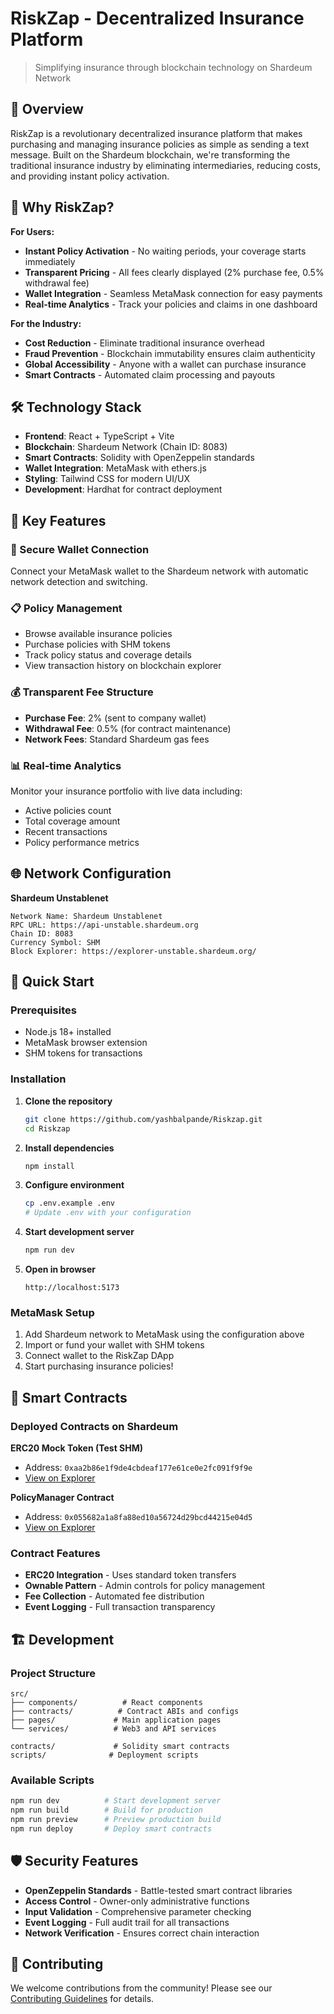# RiskZap - Decentralized Insurance Platform

> Simplifying insurance through blockchain technology on Shardeum Network

## 🌟 Overview

RiskZap is a revolutionary decentralized insurance platform that makes purchasing and managing insurance policies as simple as sending a text message. Built on the Shardeum blockchain, we're transforming the traditional insurance industry by eliminating intermediaries, reducing costs, and providing instant policy activation.

## 🚀 Why RiskZap?

**For Users:**
- **Instant Policy Activation** - No waiting periods, your coverage starts immediately
- **Transparent Pricing** - All fees clearly displayed (2% purchase fee, 0.5% withdrawal fee)
- **Wallet Integration** - Seamless MetaMask connection for easy payments
- **Real-time Analytics** - Track your policies and claims in one dashboard

**For the Industry:**
- **Cost Reduction** - Eliminate traditional insurance overhead
- **Fraud Prevention** - Blockchain immutability ensures claim authenticity
- **Global Accessibility** - Anyone with a wallet can purchase insurance
- **Smart Contracts** - Automated claim processing and payouts

## 🛠️ Technology Stack

- **Frontend**: React + TypeScript + Vite
- **Blockchain**: Shardeum Network (Chain ID: 8083)
- **Smart Contracts**: Solidity with OpenZeppelin standards
- **Wallet Integration**: MetaMask with ethers.js
- **Styling**: Tailwind CSS for modern UI/UX
- **Development**: Hardhat for contract deployment

## 📱 Key Features

### 🔐 Secure Wallet Connection
Connect your MetaMask wallet to the Shardeum network with automatic network detection and switching.

### 📋 Policy Management
- Browse available insurance policies
- Purchase policies with SHM tokens
- Track policy status and coverage details
- View transaction history on blockchain explorer

### 💰 Transparent Fee Structure
- **Purchase Fee**: 2% (sent to company wallet)
- **Withdrawal Fee**: 0.5% (for contract maintenance)
- **Network Fees**: Standard Shardeum gas fees

### 📊 Real-time Analytics
Monitor your insurance portfolio with live data including:
- Active policies count
- Total coverage amount
- Recent transactions
- Policy performance metrics

## 🌐 Network Configuration

**Shardeum Unstablenet**
```
Network Name: Shardeum Unstablenet
RPC URL: https://api-unstable.shardeum.org
Chain ID: 8083
Currency Symbol: SHM
Block Explorer: https://explorer-unstable.shardeum.org/
```

## 🚀 Quick Start

### Prerequisites
- Node.js 18+ installed
- MetaMask browser extension
- SHM tokens for transactions

### Installation

1. **Clone the repository**
   ```bash
   git clone https://github.com/yashbalpande/Riskzap.git
   cd Riskzap
   ```

2. **Install dependencies**
   ```bash
   npm install
   ```

3. **Configure environment**
   ```bash
   cp .env.example .env
   # Update .env with your configuration
   ```

4. **Start development server**
   ```bash
   npm run dev
   ```

5. **Open in browser**
   ```
   http://localhost:5173
   ```

### MetaMask Setup

1. Add Shardeum network to MetaMask using the configuration above
2. Import or fund your wallet with SHM tokens
3. Connect wallet to the RiskZap DApp
4. Start purchasing insurance policies!

## 📄 Smart Contracts

### Deployed Contracts on Shardeum

**ERC20 Mock Token (Test SHM)**
- Address: `0xaa2b86e1f9de4cbdeaf177e61ce0e2fc091f9f9e`
- [View on Explorer](https://explorer-unstable.shardeum.org/account/0xaa2b86e1f9de4cbdeaf177e61ce0e2fc091f9f9e)

**PolicyManager Contract**
- Address: `0x055682a1a8fa88ed10a56724d29bcd44215e04d5`
- [View on Explorer](https://explorer-unstable.shardeum.org/account/0x055682a1a8fa88ed10a56724d29bcd44215e04d5)

### Contract Features
- **ERC20 Integration** - Uses standard token transfers
- **Ownable Pattern** - Admin controls for policy management
- **Fee Collection** - Automated fee distribution
- **Event Logging** - Full transaction transparency

## 🏗️ Development

### Project Structure
```
src/
├── components/          # React components
├── contracts/          # Contract ABIs and configs
├── pages/             # Main application pages
└── services/          # Web3 and API services

contracts/             # Solidity smart contracts
scripts/              # Deployment scripts
```

### Available Scripts

```bash
npm run dev          # Start development server
npm run build        # Build for production
npm run preview      # Preview production build
npm run deploy       # Deploy smart contracts
```

## 🛡️ Security Features

- **OpenZeppelin Standards** - Battle-tested smart contract libraries
- **Access Control** - Owner-only administrative functions
- **Input Validation** - Comprehensive parameter checking
- **Event Logging** - Full audit trail for all transactions
- **Network Verification** - Ensures correct chain interaction

## 🤝 Contributing

We welcome contributions from the community! Please see our [Contributing Guidelines](CONTRIBUTING.md) for details.
